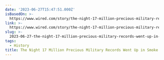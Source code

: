```yaml
---
date: '2023-06-27T15:47:51.000Z'
isBasedOn: >-
  https://www.wired.com/story/the-night-17-million-precious-military-records-went-up-in-smoke/
link: >-
  https://www.wired.com/story/the-night-17-million-precious-military-records-went-up-in-smoke/
slug: >-
  2023-06-27-the-night-17-million-precious-military-records-went-up-in-smoke-or-wired
tags:
  - History
title: The Night 17 Million Precious Military Records Went Up in Smoke | WIRED
---
```


